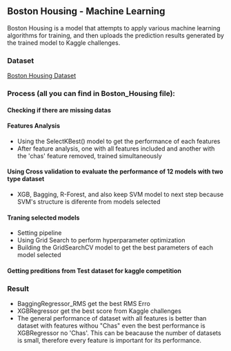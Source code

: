 ## Boston Housing - Machine Learning
Boston Housing is a model that attempts to apply various machine learning algorithms for training, and then uploads the prediction results generated by the trained model to Kaggle challenges.
### Dataset
<a href="https://www.kaggle.com/c/boston-housing">Boston Housing Dataset</a>
### Process (all you can find in Boston_Housing file):
  #### Checking if there are missing datas
  #### Features Analysis
  * Using the SelectKBest() model to get the performance of each features
  * After feature analysis, one with all features included and another with the 'chas' feature removed, trained simultaneously
  #### Using Cross validation to evaluate the performance of 12 models with two type dataset
  * XGB, Bagging, R-Forest, and also keep SVM model to next step because SVM's structure is diferente from models selected
  #### Traning selected models
  * Setting pipeline
  * Using Grid Search to perform hyperparameter optimization
  * Building the GridSearchCV model to get the best parameters of each model selected
  #### Getting preditions from Test dataset for kaggle competition

### Result
* BaggingRegressor_RMS get the best RMS Erro
* XGBRegressor get the best score from Kaggle challenges
* The general performance of dataset with all features is better than dataset with features withou "Chas" even the best performance is XGBRegressor no 'Chas'. This can be beacause the number of datasets is small, therefore every feature is important for its performance.



